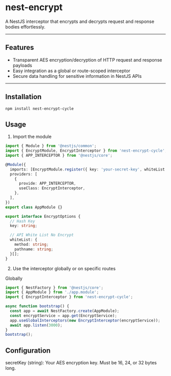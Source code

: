 # nest-encrypt

A NestJS interceptor that encrypts and decrypts request and response bodies effortlessly.

---

## Features

- Transparent AES encryption/decryption of HTTP request and response payloads
- Easy integration as a global or route-scoped interceptor
- Secure data handling for sensitive information in NestJS APIs

---

## Installation

```bash
npm install nest-encrypt-cycle
```

## Usage

1. Import the module

```typescript
import { Module } from '@nestjs/common';
import { EncryptModule, EncryptInterceptor } from 'nest-encrypt-cycle';
import { APP_INTERCEPTOR } from '@nestjs/core';

@Module({
  imports: [EncryptModule.register({ key: 'your-secret-key', whiteList: [] })],
  providers: [
    {
      provide: APP_INTERCEPTOR,
      useClass: EncryptInterceptor,
    },
  ],
})
export class AppModule {}
```

```typescript
export interface EncryptOptions {
  // Hash Key
  key: string;

  // API White List No Encrypt
  whiteList: {
    method: string;
    pathname: string;
  }[];
}
```

2. Use the interceptor globally or on specific routes

Globally

```typescript
import { NestFactory } from '@nestjs/core';
import { AppModule } from './app.module';
import { EncryptInterceptor } from 'nest-encrypt-cycle';

async function bootstrap() {
  const app = await NestFactory.create(AppModule);
  const encryptService = app.get(EncryptService);
  app.useGlobalInterceptors(new EncryptInterceptor(encryptService));
  await app.listen(3000);
}
bootstrap();
```

## Configuration

secretKey (string): Your AES encryption key. Must be 16, 24, or 32 bytes long.
